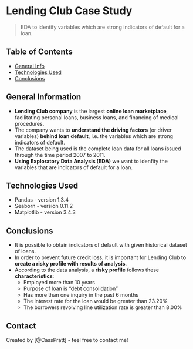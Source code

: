 # Lending Club Case Study
> EDA to identify variables which are strong indicators of default for a loan.


## Table of Contents
* [General Info](#general-information)
* [Technologies Used](#technologies-used)
* [Conclusions](#conclusions)

## General Information
- **Lending Club company** is the largest **online loan marketplace**, facilitating personal loans, business loans, and financing of medical procedures.
- The company wants to **understand the driving factors** (or driver variables) **behind loan default**, i.e. the variables which are strong indicators of default.
- The dataset being used is the complete loan data for all loans issued through the time period 2007 to 2011.
- **Using Exploratory Data Analysis (EDA)** we want to idenfity the variables that are indicators of default for a loan.

## Technologies Used
- Pandas - version  1.3.4
- Seaborn - version  0.11.2
- Matplotlib - version  3.4.3

## Conclusions
- It is possible to obtain indicators of default with given historical dataset of loans.
- In order to prevent future credit loss, it is important for Lending Club to **create a risky profile with results of analysis**.
- According to the data analysis, a **risky profile** follows these **characteristics**:
  - Employed more than 10 years
  - Purpose of loan is “debt consolidation”
  - Has more than one inquiry in the past 6 months
  - The interest rate for the loan would be greater than 23.20%
  - The borrowers revolving line utilization rate is greater than 8.00%

## Contact
Created by [@CassPratt] - feel free to contact me!
